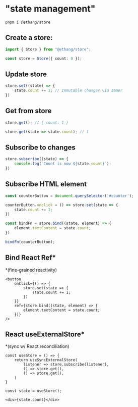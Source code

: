 # "state management"

```shell
pnpm i @ethang/store
```

## Create a store:

```ts
import { Store } from "@ethang/store";

const store = Store({ count: 0 });
```

## Update store

```ts
store.set((state) => {
    state.count += 1; // Immutable changes via Immer
})
```

## Get from store

```ts
store.get(); // { count: 1 }

store.get(state => state.count); // 1
```

## Subscribe to changes

```ts
store.subscribe((state) => {
    console.log(`Count is now ${state.count}`);
})
```

## Subscribe HTML element

```ts
const counterButton = document.querySelector('#counter');

counterButton.onclick = () => store.set(state => {
    state.count += 1;
})

const bindFn = store.bind((state, element) => {
    element.textContent = state.count; 
})

bindFn(counterButton);
```

## Bind React Ref*

*(fine-grained reactivity)

```tsx
<button
    onClick={() => {
        store.set(state => {
            state.count += 1;
        })
    }}
    ref={store.bind((state, element) => {
        element.textContent = state.count;
    })}
/>
```

## React useExternalStore*

*(sync w/ React reconciliation)

```tsx
const useStore = () => {
    return useSyncExternalStore(
        listener => store.subscribe(listener),
        () => store.get(),
        () => store.get(),
    )
}

const state = useStore();

<div>{state.count}</div>
```